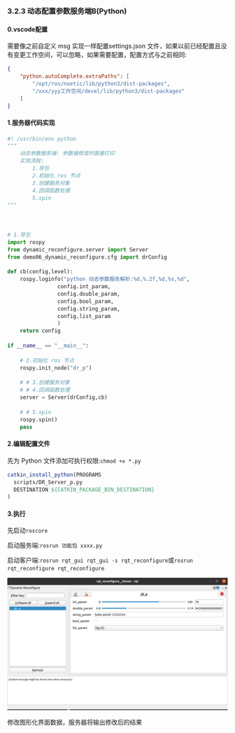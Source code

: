 ### 3.2.3 动态配置参数服务端B\(Python\)

#### 0.vscode配置

需要像之前自定义 msg 实现一样配置settings.json 文件，如果以前已经配置且没有变更工作空间，可以忽略，如果需要配置，配置方式与之前相同:

```json
{
    "python.autoComplete.extraPaths": [
        "/opt/ros/noetic/lib/python3/dist-packages",
        "/xxx/yyy工作空间/devel/lib/python3/dist-packages"
    ]
}
```

#### 1.服务器代码实现

```py
#! /usr/bin/env python
""" 
    动态参数服务端: 参数被修改时直接打印
    实现流程:
        1.导包
        2.初始化 ros 节点
        3.创建服务对象
        4.回调函数处理
        5.spin
"""



# 1.导包
import rospy
from dynamic_reconfigure.server import Server
from demo06_dynamic_reconfigure.cfg import drConfig

def cb(config,level):
    rospy.loginfo("python 动态参数服务解析:%d,%.2f,%d,%s,%d",
                config.int_param,
                config.double_param,
                config.bool_param,
                config.string_param,
                config.list_param
                )
    return config

if __name__ == "__main__":

    # 2.初始化 ros 节点
    rospy.init_node("dr_p")

    # # 3.创建服务对象
    # # 4.回调函数处理
    server = Server(drConfig,cb)

    # # 5.spin
    rospy.spin()
    pass
```

#### 2.编辑配置文件

先为 Python 文件添加可执行权限:`chmod +x *.py`

```cmake
catkin_install_python(PROGRAMS
  scripts/DR_Server_p.py
  DESTINATION ${CATKIN_PACKAGE_BIN_DESTINATION}
)
```

#### 3.执行

先启动`roscore`

启动服务端:`rosrun 功能包 xxxx.py`

启动客户端:`rosrun rqt_gui rqt_gui -s rqt_reconfigure`或`rosrun rqt_reconfigure rqt_reconfigure`

![](/assets/14vscode_自定义cfg_执行.PNG)

修改图形化界面数据，服务器将输出修改后的结果

